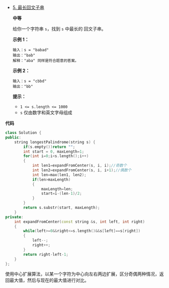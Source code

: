 - [5. 最长回文子串](https://leetcode.cn/problems/longest-palindromic-substring/)

  **中等**

  给你一个字符串 `s`，找到 `s` 中最长的 回文子串。

  **示例 1：**

  ```
  输入：s = "babad"
  输出："bab"
  解释："aba" 同样是符合题意的答案。
  ```

  **示例 2：**

  ```
  输入：s = "cbbd"
  输出："bb"
  ```

   

  **提示：**

  - `1 <= s.length <= 1000`
  - `s` 仅由数字和英文字母组成

**代码**

```C++
class Solution {
public:
    string longestPalindrome(string s) {
        if(s.empty())return "";
        int start = 0, maxLength=1;
        for(int i=0;i<s.length();i++)
        {
            int len1=expandFromCenter(s, i, i);//奇数个
            int len2=expandFromCenter(s, i, i+1);//偶数个
            int len=max(len1, len2);
            if(len>maxLength)
            {
                maxLength=len;
                start=i-(len-1)/2;
            }
        }
        return s.substr(start, maxLength);
    }
private:
    int expandFromCenter(const string &s, int left, int right)
    {
        while(left>=0&&right<=s.length()&&s[left]==s[right])
        {
            left--;
            right++;
        }
        return right-left-1;
    }
};
```

​	使用中心扩展算法，以某一个字符为中心向左右两边扩展，区分奇偶两种情况，返回最大值，然后与现在的最大值进行对比。
